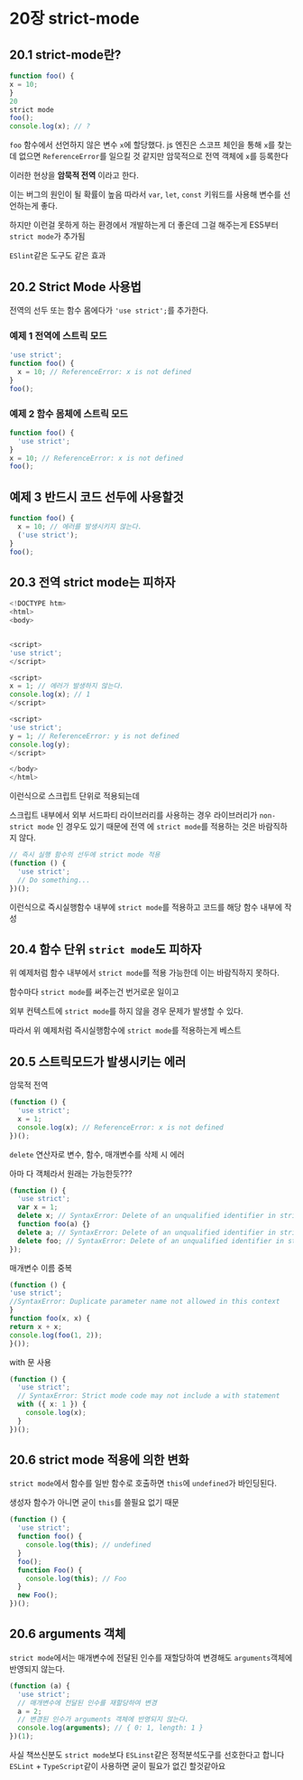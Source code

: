 # 20장 strict-mode

## 20.1 strict-mode란?

```ts
function foo() {
x = 10;
}
20
strict mode
foo();
console.log(x); // ?
```

`foo` 함수에서 선언하지 않은 변수 `x`에 할당했다.
js 엔진은 스코프 체인을 통해 `x`를 찾는데 없으면 `ReferenceError`를 일으킬 것 같지만 암묵적으로 전역 객체에 `x`를 등록한다

이러한 현상을 **암묵적 전역** 이라고 한다.

이는 버그의 원인이 될 확률이 높음 따라서 `var`, `let`, `const` 키워드를 사용해 변수를 선언하는게 좋다.

하지만 이런걸 못하게 하는 환경에서 개발하는게 더 좋은데 그걸 해주는게 ES5부터
` strict mode`가 추가됨

`ESlint`같은 도구도 같은 효과

## 20.2 Strict Mode 사용법

전역의 선두 또는 함수 몸에다가 `'use strict';`를 추가한다.

### 예제 1 전역에 스트릭 모드

```ts
'use strict';
function foo() {
  x = 10; // ReferenceError: x is not defined
}
foo();
```

### 예제 2 함수 몸체에 스트릭 모드

```ts
function foo() {
  'use strict';
}
x = 10; // ReferenceError: x is not defined
foo();
```

## 예제 3 반드시 코드 선두에 사용할것

```ts
function foo() {
  x = 10; // 에러를 발생시키지 않는다.
  ('use strict');
}
foo();
```

## 20.3 전역 strict mode는 피하자

```ts
<!DOCTYPE htm>
<html>
<body>


<script>
'use strict';
</script>

<script>
x = 1; // 에러가 발생하지 않는다.
console.log(x); // 1
</script>

<script>
'use strict';
y = 1; // ReferenceError: y is not defined
console.log(y);
</script>

</body>
</html>

```

이런식으로 스크립트 단위로 적용되는데

스크립트 내부에서 외부 서드파티 라이브러리를 사용하는 경우 라이브러리가 `non-strict mode` 인 경우도 있기 때문에 전역
에 `strict mode`를 적용하는 것은 바람직하지 않다.

```ts
// 즉시 실행 함수의 선두에 strict mode 적용
(function () {
  'use strict';
  // Do something...
})();
```

이런식으로 즉시실행함수 내부에 `strict mode`를 적용하고 코드를 해당 함수 내부에 작성

## 20.4 함수 단위 `strict mode`도 피하자

위 예제처럼 함수 내부에서 `strict mode`를 적용 가능한데
이는 바람직하지 못하다.

함수마다 `strict mode`를 써주는건 번거로운 일이고

외부 컨텍스트에 `strict mode`를 하지 않을 경우 문제가 발생할 수 있다.

따라서 위 예제처럼 즉시실행함수에 `strict mode`를 적용하는게 베스트

## 20.5 스트릭모드가 발생시키는 에러

암묵적 전역

```ts
(function () {
  'use strict';
  x = 1;
  console.log(x); // ReferenceError: x is not defined
})();
```

`delete` 연산자로 변수, 함수, 매개변수를 삭제 시 에러

아마 다 객체라서 원래는 가능한듯???

```ts
(function () {
  'use strict';
  var x = 1;
  delete x; // SyntaxError: Delete of an unqualified identifier in strict mode.
  function foo(a) {}
  delete a; // SyntaxError: Delete of an unqualified identifier in strict mode.
  delete foo; // SyntaxError: Delete of an unqualified identifier in strict mode.
});
```

매개변수 이름 중복

```ts
(function () {
'use strict';
//SyntaxError: Duplicate parameter name not allowed in this context
}
function foo(x, x) {
return x + x;
console.log(foo(1, 2));
}());

```

with 문 사용

```ts
(function () {
  'use strict';
  // SyntaxError: Strict mode code may not include a with statement
  with ({ x: 1 }) {
    console.log(x);
  }
})();
```

## 20.6 strict mode 적용에 의한 변화

`strict mode`에서 함수를 일반 함수로 호출하면 `this`에 `undefined`가 바인딩된다.

생성자 함수가 아니면 굳이 `this`를 쓸필요 없기 때문

```ts
(function () {
  'use strict';
  function foo() {
    console.log(this); // undefined
  }
  foo();
  function Foo() {
    console.log(this); // Foo
  }
  new Foo();
})();
```

## 20.6 arguments 객체

`strict mode`에서는 매개변수에 전달된 인수를 재할당하여 변경해도 `arguments`객체에 반영되지 않는다.

```ts
(function (a) {
  'use strict';
  // 매개변수에 전달된 인수를 재할당하여 변경
  a = 2;
  // 변경된 인수가 arguments 객체에 반영되지 않는다.
  console.log(arguments); // { 0: 1, length: 1 }
})(1);
```

사실 책쓰신분도 `strict mode`보다 `ESLinst`같은 정적분석도구를 선호한다고 합니다
`ESLint` + `TypeScript`같이 사용하면 굳이 필요가 없긴 할것같아요
